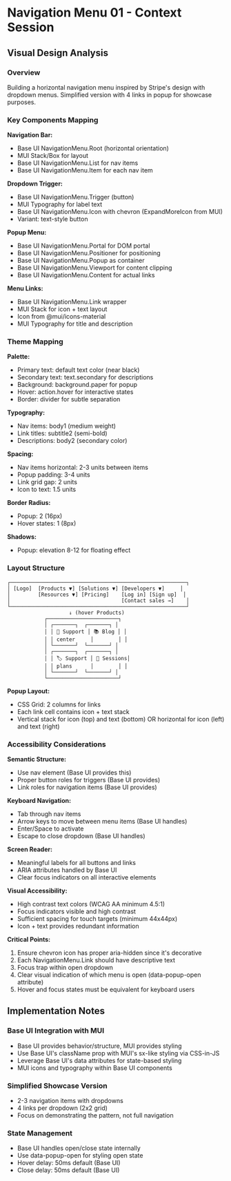 # Navigation Menu 01 - Context Session

## Visual Design Analysis

### Overview

Building a horizontal navigation menu inspired by Stripe's design with dropdown menus. Simplified version with 4 links in popup for showcase purposes.

### Key Components Mapping

**Navigation Bar:**

- Base UI NavigationMenu.Root (horizontal orientation)
- MUI Stack/Box for layout
- Base UI NavigationMenu.List for nav items
- Base UI NavigationMenu.Item for each nav item

**Dropdown Trigger:**

- Base UI NavigationMenu.Trigger (button)
- MUI Typography for label text
- Base UI NavigationMenu.Icon with chevron (ExpandMoreIcon from MUI)
- Variant: text-style button

**Popup Menu:**

- Base UI NavigationMenu.Portal for DOM portal
- Base UI NavigationMenu.Positioner for positioning
- Base UI NavigationMenu.Popup as container
- Base UI NavigationMenu.Viewport for content clipping
- Base UI NavigationMenu.Content for actual links

**Menu Links:**

- Base UI NavigationMenu.Link wrapper
- MUI Stack for icon + text layout
- Icon from @mui/icons-material
- MUI Typography for title and description

### Theme Mapping

**Palette:**

- Primary text: default text color (near black)
- Secondary text: text.secondary for descriptions
- Background: background.paper for popup
- Hover: action.hover for interactive states
- Border: divider for subtle separation

**Typography:**

- Nav items: body1 (medium weight)
- Link titles: subtitle2 (semi-bold)
- Descriptions: body2 (secondary color)

**Spacing:**

- Nav items horizontal: 2-3 units between items
- Popup padding: 3-4 units
- Link grid gap: 2 units
- Icon to text: 1.5 units

**Border Radius:**

- Popup: 2 (16px)
- Hover states: 1 (8px)

**Shadows:**

- Popup: elevation 8-12 for floating effect

### Layout Structure

```
┌─────────────────────────────────────────────────────────┐
│ [Logo]  [Products ▼] [Solutions ▼] [Developers ▼]     │
│         [Resources ▼] [Pricing]    [Log in] [Sign up]  │
│                                    [Contact sales →]    │
└─────────────────────────────────────────────────────────┘
                    ↓ (hover Products)
            ┌───────────────────────┐
            │ ┌───────┐  ┌───────┐ │
            │ │ 📄 Support │ 📚 Blog │ │
            │ │ center     │        │ │
            │ └───────┘  └───────┘ │
            │ ┌───────┐  ┌───────┐ │
            │ │ 🏷️ Support │ 📅 Sessions│
            │ │ plans      │        │ │
            │ └───────┘  └───────┘ │
            └───────────────────────┘
```

**Popup Layout:**

- CSS Grid: 2 columns for links
- Each link cell contains icon + text stack
- Vertical stack for icon (top) and text (bottom) OR horizontal for icon (left) and text (right)

### Accessibility Considerations

**Semantic Structure:**

- Use nav element (Base UI provides this)
- Proper button roles for triggers (Base UI provides)
- Link roles for navigation items (Base UI provides)

**Keyboard Navigation:**

- Tab through nav items
- Arrow keys to move between menu items (Base UI handles)
- Enter/Space to activate
- Escape to close dropdown (Base UI handles)

**Screen Reader:**

- Meaningful labels for all buttons and links
- ARIA attributes handled by Base UI
- Clear focus indicators on all interactive elements

**Visual Accessibility:**

- High contrast text colors (WCAG AA minimum 4.5:1)
- Focus indicators visible and high contrast
- Sufficient spacing for touch targets (minimum 44x44px)
- Icon + text provides redundant information

**Critical Points:**

1. Ensure chevron icon has proper aria-hidden since it's decorative
2. Each NavigationMenu.Link should have descriptive text
3. Focus trap within open dropdown
4. Clear visual indication of which menu is open (data-popup-open attribute)
5. Hover and focus states must be equivalent for keyboard users

## Implementation Notes

### Base UI Integration with MUI

- Base UI provides behavior/structure, MUI provides styling
- Use Base UI's className prop with MUI's sx-like styling via CSS-in-JS
- Leverage Base UI's data attributes for state-based styling
- MUI icons and typography within Base UI components

### Simplified Showcase Version

- 2-3 navigation items with dropdowns
- 4 links per dropdown (2x2 grid)
- Focus on demonstrating the pattern, not full navigation

### State Management

- Base UI handles open/close state internally
- Use data-popup-open for styling open state
- Hover delay: 50ms default (Base UI)
- Close delay: 50ms default (Base UI)
